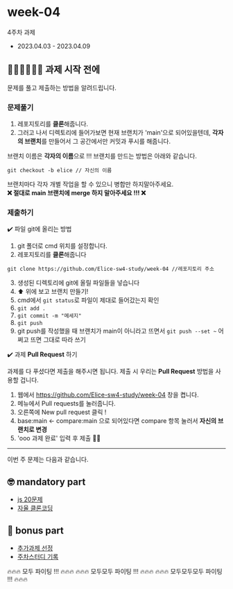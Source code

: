 # week-04
4주차 과제

- 2023.04.03 - 2023.04.09


## 🧑🏻‍💻👩🏻‍💻 과제 시작 전에
문제를 풀고 제출하는 방법을 알려드립니다.


### 문제풀기

1. 레포지토리를 **클론**해줍니다.
2. 그러고 나서 디렉토리에 들어가보면 현재 브랜치가 'main'으로 되어있을텐데, **각자의 브랜치**를 만들어서 그 공간에서만 커밋과 푸시를 해줍니다.

브랜치 이름은 **각자의 이름**으로 !!! 브랜치를 만드는 방법은 아래와 같습니다.  
```git
git checkout -b elice // 자신의 이름
```

브랜치마다 각자 개별 작업을 할 수 있으니 병합만 하지말아주세요.  
**❌ 절대로 main 브랜치에 merge 하지 말아주세요 !!! ❌**


### 제출하기

✔️ 파일 git에 올리는 방법
1. git 폴더로 cmd 위치를 설정합니다.
2. 레포지토리를 **클론**해줍니다
```git
git clone https://github.com/Elice-sw4-study/week-04 //레포지토리 주소
```
3. 생성된 디렉토리에 git에 올릴 파일들을 넣습니다
4. ⬆️ 위에 보고 브랜치 만들기!
5. cmd에서 `git status`로 파일이 제대로 들어갔는지 확인
6. `git add .`
7. `git commit -m "메세지"`
8. `git push`
9. git push를 작성했을 때 브랜치가 main이 아니라고 뜨면서 `git push --set ~` 어쩌고 뜨면 그대로 따라 쓰기



✔️ 과제 **Pull Request** 하기

과제를 다 푸셨다면 제출을 해주시면 됩니다. 
제출 시 우리는 **Pull Request** 방법을 사용할 겁니다.

1. 웹에서 https://github.com/Elice-sw4-study/week-04 창을 켭니다.
2. 메뉴에서 Pull requests를 눌러줍니다.
3. 오른쪽에 New pull request 클릭 !  
4. base:main <- compare:main 으로 되어있다면 compare 항목 눌러서 **자신의 브랜치로 변경**  
5. 'ooo 과제 완료' 입력 후 제출 👏🏻

---

이번 주 문제는 다음과 같습니다.

## 🤓 mandatory part

- [js 20문제](https://obsidian-scene-3ac.notion.site/JS-100-94d97d294dd14c9b911a02c840fa9f2d)
- [자율 클론코딩](https://school.programmers.co.kr/learn/challenges/beginner?order=acceptance_desc&page=1&languages=javascript)

## 🧐 bonus part

- [추가과제 선정](https://www.notion.so/elice/44b57fe0f3714ce0b1e58818cfe08f1e)
- [주차스터디 기록](https://www.notion.so/elice/4263a701c6864977ab31963d292a6a4d)

🔥🔥🔥 모두 파이팅 !!! 🔥🔥🔥
🔥🔥🔥 모두모두 파이팅 !!! 🔥🔥🔥
🔥🔥🔥 모두모두모두 파이팅 !!! 🔥🔥🔥
